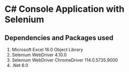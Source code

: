 # C# Console Application with Selenium

## Dependencies and Packages used
1. Microsoft Excel 16.0 Object Library
2. Selenium WebDriver 4.10.0
3. Selenium WebDriver ChromeDriver 114.0.5735.9000
4. .Net 6.0